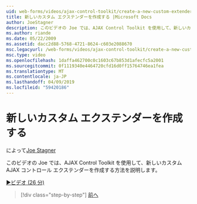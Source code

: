 ```yaml
---
uid: web-forms/videos/ajax-control-toolkit/create-a-new-custom-extender
title: 新しいカスタム エクステンダーを作成する |Microsoft Docs
author: JoeStagner
description: このビデオの Joe では、AJAX Control Toolkit を使用して、新しいカスタム AJAX コントロール エクステンダーを作成する方法を説明します。
ms.author: riande
ms.date: 05/22/2009
ms.assetid: dacc2d88-5768-4721-8624-c603e2088670
msc.legacyurl: /web-forms/videos/ajax-control-toolkit/create-a-new-custom-extender
msc.type: video
ms.openlocfilehash: 1daffa462700c0c1603c67b853d1afecfc5a2001
ms.sourcegitcommit: 0f1119340e4464720cfd16d0ff15764746ea1fea
ms.translationtype: MT
ms.contentlocale: ja-JP
ms.lasthandoff: 04/09/2019
ms.locfileid: "59420186"
---
```

# <a name="create-a-new-custom-extender"></a>新しいカスタム エクステンダーを作成する

によって[Joe Stagner](https://github.com/JoeStagner)

このビデオの Joe では、AJAX Control Toolkit を使用して、新しいカスタム AJAX コントロール エクステンダーを作成する方法を説明します。

[&#9654;ビデオ (26 分)](https://channel9.msdn.com/Blogs/ASP-NET-Site-Videos/create-a-new-custom-extender)

> [!div class="step-by-step"]
> [前へ](editor-control-custom.md)
